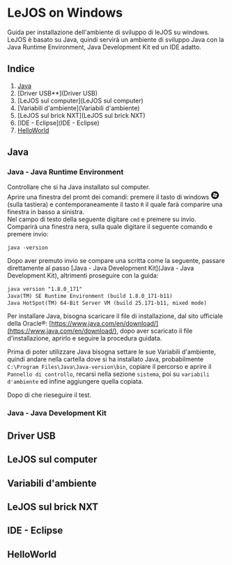 # LeJOS on Windows
Guida per installazione dell'ambiente di sviluppo di leJOS su windows. LeJOS è basato su Java, quindi servirà un ambiente di sviluppo Java con la Java Runtime Environment, Java Development Kit ed un IDE adatto.

## Indice
1. [Java](Java)
2. [Driver USB**](Driver USB)
3. [LeJOS sul computer](LeJOS sul computer)
4. [Variabili d'ambiente](Variabili d'ambiente)
5. [LeJOS sul brick NXT](LeJOS sul brick NXT)
6. [IDE - Eclipse](IDE - Eclipse)
7. [HelloWorld](HelloWorld)

## Java

### Java - Java Runtime Environment

Controllare che si ha Java installato sul computer.  
Aprire una finestra del promt dei comandi: premere il tasto di windows <img src="img/win-key.png" alt="Windows Key" width="20"/> (sulla tastiera) e contemporaneamente il tasto `R` il quale farà comparire una finestra in basso a sinistra.  
Nel campo di testo della seguente digitare `cmd` e premere su invio. Comparirà una finestra nera, sulla quale digitare il seguente comando e premere invio:

```
java -version
```

Dopo aver premuto invio se compare una scritta come la seguente, passare direttamente al passo [Java - Java Development Kit](Java - Java Development Kit), altrimenti proseguire con la guida:

```
java version "1.8.0_171"
Java(TM) SE Runtime Environment (build 1.8.0_171-b11)
Java HotSpot(TM) 64-Bit Server VM (build 25.171-b11, mixed mode)
```

Per installare Java, bisogna scaricare il file di installazione, dal sito ufficiale della Oracle&reg;: [https://www.java.com/en/download/](https://www.java.com/en/download/), dopo aver scaricato il file d'installazione, aprirlo e seguire la procedura guidata.

Prima di poter utilizzare Java bisogna settare le sue Variabili d'ambiente, quindi andare nella cartella dove si ha installato Java, probabilmente `C:\Program Files\Java\Java-version\bin`, copiare il percorso e aprire il `Pannello di controllo`, recarsi nella sezione `sistema`, poi su `variabili d'ambiente` ed infine aggiungere quella copiata.

Dopo di che rieseguire il test.

### Java - Java Development Kit


## Driver USB

## LeJOS sul computer

## Variabili d'ambiente

## LeJOS sul brick NXT

## IDE - Eclipse

## HelloWorld
